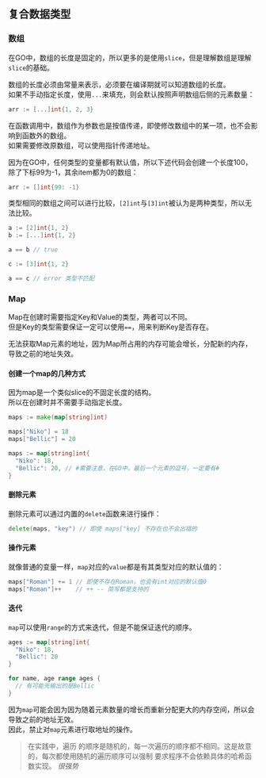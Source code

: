 ## 复合数据类型

### 数组

在GO中，数组的长度是固定的，所以更多的是使用`slice`，但是理解数组是理解`slice`的基础。  

数组的长度必须由常量来表示，必须要在编译期就可以知道数组的长度。  
如果不手动指定长度，使用`...`来填充，则会默认按照声明数组后侧的元素数量：
```go
arr := [...]int{1, 2, 3}
```

在函数调用中，数组作为参数也是按值传递，即使修改数组中的某一项，也不会影响到函数外的数组。  
如果需要修改原数组，可以使用指针传递地址。

因为在GO中，任何类型的变量都有默认值，所以下述代码会创建一个长度100，除了下标99为-1，其余item都为0的数组：
```go
arr := []int{99: -1}
```

类型相同的数组之间可以进行比较，`[2]int`与`[3]int`被认为是两种类型，所以无法比较。  
```go
a := [2]int{1, 2}
b := [...]int{1, 2}

a == b // true

c := [3]int{1, 2}

a == c // error 类型不匹配
```

### Map

Map在创建时需要指定Key和Value的类型，两者可以不同。  
但是Key的类型需要保证一定可以使用`==`，用来判断Key是否存在。  

无法获取Map元素的地址，因为Map所占用的内存可能会增长，分配新的内存，导致之前的地址失效。  

#### 创建一个map的几种方式

因为map是一个类似slice的不固定长度的结构。  
所以在创建时并不需要手动指定长度。  

```go
maps := make(map[string]int)

maps["Niko"] = 18
maps["Bellic"] = 20
```

```go
maps := map[string]int{
  "Niko": 18,
  "Bellic": 20, // #需要注意，在GO中，最后一个元素的逗号，一定要有#
}
```

#### 删除元素

删除元素可以通过内置的`delete`函数来进行操作：
```go
delete(maps, "key") // 即使 maps["key] 不存在也不会出错的
```

#### 操作元素

就像普通的变量一样，`map`对应的`value`都是有其类型对应的默认值的：
```go
maps["Roman"] += 1 // 即使不存在Roman，也会有int对应的默认值0
maps["Roman"]++    // ++ -- 简写都是支持的
```

#### 迭代

`map`可以使用`range`的方式来迭代，但是不能保证迭代的顺序。  
```go
ages := map[string]int{
  "Niko": 18,
  "Bellic": 20
}

for name, age range ages {
  // 有可能先输出的是Bellic
}
```

因为`map`可能会因为因为随着元素数量的增长而重新分配更大的内存空间，所以会导致之前的地址无效。  
因此，禁止对`map`元素进行取地址的操作。

> 在实践中，遍历 的顺序是随机的，每一次遍历的顺序都不相同。这是故意的，每次都使用随机的遍历顺序可以强制 要求程序不会依赖具体的哈希函数实现。 *很强势*